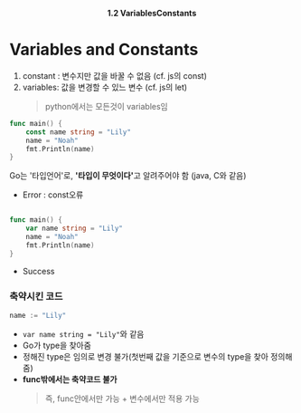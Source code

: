 <p align="center">
  <strong>1.2 VariablesConstants</strong><br>
</p>

# Variables and Constants

1. constant : 변수지만 값을 바꿀 수 없음 (cf. js의 const)
2. variables: 값을 변경할 수 있느 변수 (cf. js의 let)
   > python에서는 모든것이 variables임

```go
func main() {
	const name string = "Lily"
	name = "Noah"
	fmt.Println(name)
}

```

Go는 '타입언어'로, <strong>'타입이 무엇이다'</strong>고 알려주어야 함 (java, C와 같음)

- Error : const오류

```go

func main() {
	var name string = "Lily"
	name = "Noah"
	fmt.Println(name)
}
```

- Success

### 축약시킨 코드

```go
name := "Lily"

```

- `var name string = "Lily"`와 같음
- Go가 type을 찾아줌
- 정해진 type은 임의로 변경 불가(첫번째 값을 기준으로 변수의 type을 찾아 정의해줌)
- <strong>func밖에서는 축약코드 불가</strong>
  > 즉, func안에서만 가능 + 변수에서만 적용 가능
